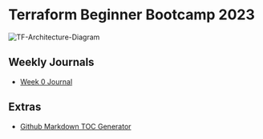# Terraform Beginner Bootcamp 2023
![TF-Architecture-Diagram](https://github.com/Nurudeen25/terraform-beginner-bootcamp-2023/assets/67113867/6a82d4bc-052b-4412-abc0-069fe0d4d063)


## Weekly Journals
- [Week 0 Journal](journal/week0.md)

## Extras
- [Github Markdown TOC Generator](https://ecotrust-canada.github.io/markdown-toc/)
